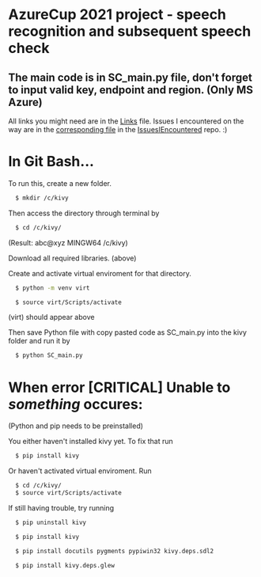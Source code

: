 # AzureCup 2021 project - speech recognition and subsequent speech check

## The main code is in SC_main.py file, don't forget to input valid key, endpoint and region. (Only MS Azure)

All links you might need are in the [Links](https://github.com/scraptechguy/SpeechCheck/blob/main/Links.txt) file. Issues I encountered on the way are in the [corresponding file](https://github.com/scraptechguy/IssuesIEncoutered/blob/main/AzureSpeechToText) in the [IssuesIEncountered](https://github.com/scraptechguy/IssuesIEncoutered/) repo. :)

# In Git Bash...
To run this, create a new folder.
```sh
  $ mkdir /c/kivy
```
Then access the directory through terminal by
```sh
  $ cd /c/kivy/
```
(Result: abc@xyz MINGW64 /c/kivy)

Download all required libraries. (above)

Create and activate virtual enviroment for that directory.
```sh
  $ python -m venv virt

  $ source virt/Scripts/activate
```
(virt) should appear above

Then save Python file with copy pasted code as SC_main.py into the kivy folder and run it by
```sh
  $ python SC_main.py
```

# When error [CRITICAL] Unable to *something* occures:
(Python and pip needs to be preinstalled)

You either haven't installed kivy yet. To fix that run 
```sh
  $ pip install kivy
```
Or haven't activated virtual enviroment. Run
```sh
  $ cd /c/kivy/
  $ source virt/Scripts/activate
```

If still having trouble, try running 
```sh
  $ pip uninstall kivy

  $ pip install kivy

  $ pip install docutils pygments pypiwin32 kivy.deps.sdl2

  $ pip install kivy.deps.glew
```




